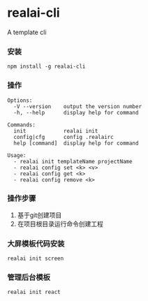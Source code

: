 # realai-cli

A template cli

### 安装

`npm install -g realai-cli`
### 操作
```
Options:
  -V --version    output the version number
  -h, --help      display help for command

Commands:
  init            realai init
  config|cfg      config .realairc
  help [command]  display help for command

Usage:
  - realai init templateName projectName
  - realai config set <k> <v>
  - realai config get <k>
  - realai config remove <k>
```
### 操作步骤

1. 基于git创建项目
2. 在项目根目录运行命令创建工程
### 大屏模板代码安装

`realai init screen`

### 管理后台模板

`realai init react`
